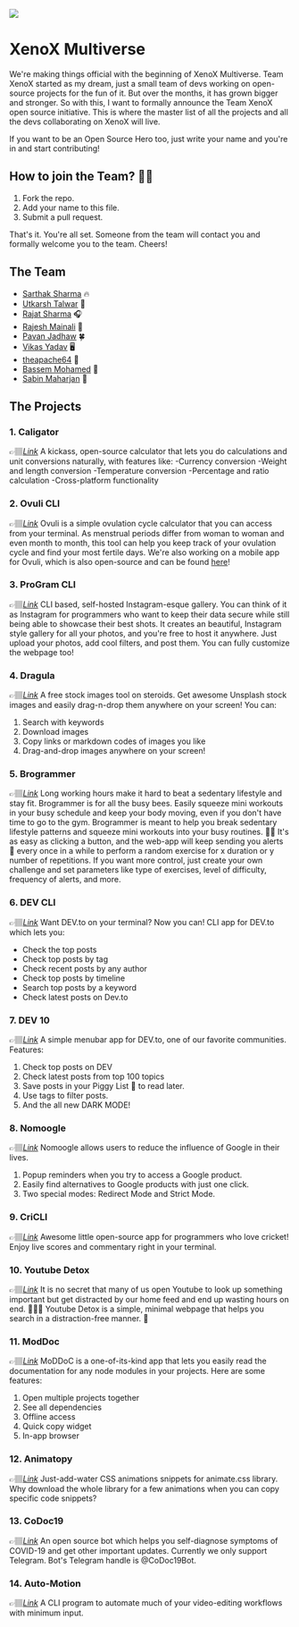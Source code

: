 ![](https://i.imgur.com/oWkSKWo.png)

# XenoX Multiverse

We're making things official with the beginning of XenoX Multiverse. Team XenoX started as my dream, just a small team of devs working on open-source projects for the fun of it. But over the months, it has grown bigger and stronger. So with this, I want to formally announce the Team XenoX open source initiative. This is where the master list of all the projects and all the devs collaborating on XenoX will live.

If you want to be an Open Source Hero too, just write your name and you're in and start contributing!

## How to join the Team? 💪🏼

1. Fork the repo.
2. Add your name to this file.
3. Submit a pull request.

That's it. You're all set. Someone from the team will contact you and formally welcome you to the team. Cheers!


## The Team

- [Sarthak Sharma](https://github.com/sarthology) 🔥
- [Utkarsh Talwar](https://github.com/sarthology) 🎸
- [Rajat Sharma](https://github.com/sharmarajat01) 🎧
- [Rajesh Mainali](https://github.com/Stereoraj) :musical_note:
- [Pavan Jadhaw](https://github.com/pavanjadhaw) 🍀
- [Vikas Yadav](https://github.com/thejsdeveloper) 🖥 
- [theapache64](https://github.com/theapache64) 🚁
- [Bassem Mohamed](https://github.com/BassemMohamed) 🚴‍
- [Sabin Maharjan](https://github.com/sabinm677) 🍕

## The Projects

### 1. Caligator
👉🏽[*Link*](https://github.com/teamxenox/caligator)
A kickass, open-source calculator that lets you do calculations and unit conversions naturally, with features like:
-Currency conversion
-Weight and length conversion
-Temperature conversion
-Percentage and ratio calculation
-Cross-platform functionality

### 2. Ovuli CLI
👉🏽[*Link*](https://github.com/teamxenox/ovuli-cli)
Ovuli is a simple ovulation cycle calculator that you can access from your terminal. As menstrual periods differ from woman to woman and even month to month, this tool can help you keep track of your ovulation cycle and find your most fertile days.
We're also working on a mobile app for Ovuli, which is also open-source and can be found [here](https://github.com/sarthology/ovuli)!

### 3. ProGram CLI
👉🏽[*Link*](https://github.com/sarthology/proGramCLI)
CLI based, self-hosted Instagram-esque gallery. You can think of it as Instagram for programmers who want to keep their data secure while still being able to showcase their best shots. It creates an beautiful, Instagram style gallery for all your photos, and you're free to host it anywhere. Just upload your photos, add cool filters, and post them. You can fully customize the webpage too!

### 4. Dragula
👉🏽[*Link*](https://github.com/sarthology/dragula)
A free stock images tool on steroids. Get awesome Unsplash stock images and easily drag-n-drop them anywhere on your screen! You can:
1) Search with keywords
2) Download images
3) Copy links or markdown codes of images you like
4) Drag-and-drop images anywhere on your screen!

### 5. Brogrammer
👉🏽[*Link*](https://github.com/sarthology/brogrammers)
Long working hours make it hard to beat a sedentary lifestyle and stay fit. Brogrammer is for all the busy bees. Easily squeeze mini workouts in your busy schedule and keep your body moving, even if you don't have time to go to the gym. Brogrammer is meant to help you break sedentary lifestyle patterns and squeeze mini workouts into your busy routines. 🏃‍♂️ It's as easy as clicking a button, and the web-app will keep sending you alerts 📢 every once in a while to perform a random exercise for x duration or y number of repetitions. If you want more control, just create your own challenge and set parameters like type of exercises, level of difficulty, frequency of alerts, and more.

### 6. DEV CLI
👉🏽[*Link*](https://github.com/teamxenox/devtocli)
Want DEV.to on your terminal? Now you can! CLI app for DEV.to which lets you:
- Check the top posts
- Check top posts by tag
- Check recent posts by any author
- Check top posts by timeline
- Search top posts by a keyword
- Check latest posts on Dev.to

### 7. DEV 10
👉🏽[*Link*](https://github.com/sarthology/Dev10)
A simple menubar app for DEV.to, one of our favorite communities. Features:
1. Check top posts on DEV
2. Check latest posts from top 100 topics
3. Save posts in your Piggy List 🐷 to read later.
4. Use tags to filter posts.
5. And the all new DARK MODE!

### 8. Nomoogle
👉🏽[*Link*](https://github.com/sarthology/nomoogle)
Nomoogle allows users to reduce the influence of Google in their lives.
1. Popup reminders when you try to access a Google product.
2. Easily find alternatives to Google products with just one click.
3. Two special modes: Redirect Mode and Strict Mode.

### 9. CriCLI
👉🏽[*Link*](https://github.com/sarthology/criCLI)
Awesome little open-source app for programmers who love cricket! Enjoy live scores and commentary right in your terminal.

### 10. Youtube Detox
👉🏽[*Link*](https://github.com/sarthology/youtube-detox)
It is no secret that many of us open Youtube to look up something important but get distracted by our home feed and end up wasting hours on end. 🤦🏽‍♀️ Youtube Detox is a simple, minimal webpage that helps you search in a distraction-free manner. 💯

### 11. ModDoc
👉🏽[*Link*](https://github.com/sarthology/moddoc)
MoDDoC is a one-of-its-kind app that lets you easily read the documentation for any node modules in your projects. Here are some features:
1. Open multiple projects together
2. See all dependencies
3. Offline access
4. Quick copy widget
5. In-app browser

### 12. Animatopy
👉🏽[*Link*](https://github.com/sarthology/Animatopy)
Just-add-water CSS animations snippets for animate.css library. Why download the whole library for a few animations when you can copy specific code snippets?

### 13. CoDoc19
👉🏽[*Link*](https://github.com/teamxenox/CoDoc19)
An open source bot which helps you self-diagnose symptoms of COVID-19 and get other important updates. Currently we only support Telegram. Bot's Telegram handle is @CoDoc19Bot.

### 14. Auto-Motion
👉🏽[*Link*](https://github.com/teamxenox/auto-motion)
A CLI program to automate much of your video-editing workflows with minimum input.

